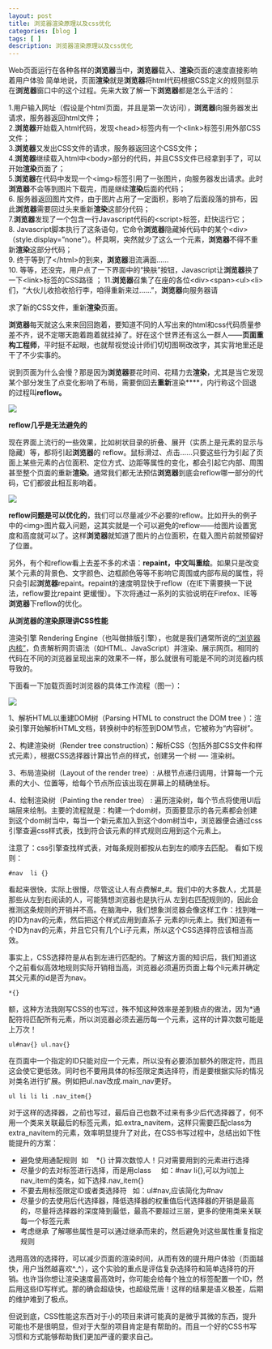 ```yaml
---
layout: post
title: 浏览器渲染原理以及css优化
categories: [blog ]
tags: [ ]
description: 浏览器渲染原理以及css优化
---
```


Web页面运行在各种各样的**浏览器**当中，**浏览器**载入、**渲染**页面的速度直接影响着用户体验
简单地说，页面**渲染**就是**浏览器**将html代码根据CSS定义的规则显示在**浏览器**窗口中的这个过程。先来大致了解一下**浏览器**都是怎么干活的：

1.用户输入网址（假设是个html页面，并且是第一次访问），**浏览器**向服务器发出请求，服务器返回html文件；  
2.**浏览器**开始载入html代码，发现&lt;head&gt;标签内有一个&lt;link&gt;标签引用外部CSS文件；  
3.**浏览器**又发出CSS文件的请求，服务器返回这个CSS文件；  
4.**浏览器**继续载入html中&lt;body&gt;部分的代码，并且CSS文件已经拿到手了，可以开始**渲染**页面了；  
5.**浏览器**在代码中发现一个&lt;img&gt;标签引用了一张图片，向服务器发出请求。此时**浏览器**不会等到图片下载完，而是继续**渲染**后面的代码；  
6. 服务器返回图片文件，由于图片占用了一定面积，影响了后面段落的排布，因此**浏览器**需要回过头来重新**渲染**这部分代码；  
7.**浏览器**发现了一个包含一行Javascript代码的&lt;script&gt;标签，赶快运行它；  
8. Javascript脚本执行了这条语句，它命令**浏览器**隐藏掉代码中的某个&lt;div&gt; （style.display=”none”）。杯具啊，突然就少了这么一个元素，**浏览器**不得不重新**渲染**这部分代码；  
9. 终于等到了&lt;/html&gt;的到来，**浏览器**泪流满面……  
10. 等等，还没完，用户点了一下界面中的“换肤”按钮，Javascript让**浏览器**换了一下&lt;link&gt;标签的CSS路径  ；
11.**浏览器**召集了在座的各位&lt;div&gt;&lt;span&gt;&lt;ul&gt;&lt;li&gt;们，“大伙儿收拾收拾行李，咱得重新来过……”，**浏览器**向服务器请

求了新的CSS文件，重新**渲染**页面。

**浏览器**每天就这么来来回回跑着，要知道不同的人写出来的html和css代码质量参差不齐，说不定哪天跑着跑着就挂掉了。好在这个世界还有这么一群人——**页面重构工程师**，平时挺不起眼，也就帮视觉设计师们切切图啊改改字，其实背地里还是干了不少实事的。

说到页面为什么会慢？那是因为**浏览器**要花时间、花精力去**渲染**，尤其是当它发现某个部分发生了点变化影响了布局，需要倒回去**重新**渲染****，内行称这个回退的过程叫**reflow。**

![](../img/uploads/2012/10/9d44bb0f28381f3077890614a9014c086f06f06a.jpg)

**reflow几乎是无法避免的**

现在界面上流行的一些效果，比如树状目录的折叠、展开（实质上是元素的显示与隐藏）等，都将引起**浏览器**的 reflow。鼠标滑过、点击……只要这些行为引起了页面上某些元素的占位面积、定位方式、边距等属性的变化，都会引起它内部、周围甚至整个页面的重新**渲染**。通常我们都无法预估**浏览器**到底会reflow哪一部分的代码，它们都彼此相互影响着。

![](../img/uploads/2012/10/e3952522bc315c60779ac44b8db1cb13485477fd.jpg)

**reflow问题是可以优化的**，我们可以尽量减少不必要的reflow。比如开头的例子中的&lt;img&gt;图片载入问题，这其实就是一个可以避免的reflow——给图片设置宽度和高度就可以了。这样**浏览器**就知道了图片的占位面积，在载入图片前就预留好了位置。

另外，有个和reflow看上去差不多的术语：**repaint，中文叫重绘**。如果只是改变某个元素的背景色、文字颜色、边框颜色等等不影响它周围或内部布局的属性，将只会引起**浏览器**repaint。repaint的速度明显快于reflow（在IE下需要换一下说法，reflow要比repaint 更缓慢）。下次将通过一系列的实验说明在Firefox、IE等**浏览器**下reflow的优化。

**从浏览器的渲染原理讲CSS性能**

渲染引擎 Rendering Engine（也叫做排版引擎），也就是我们通常所说的[“浏览器内核”](http://www.smallni.com/?p=106)，负责解析网页语法（如HTML、JavaScript）并渲染、展示网页。相同的代码在不同的浏览器呈现出来的效果不一样，那么就很有可能是不同的浏览器内核导致的。

下面看一下加载页面时浏览器的具体工作流程（图一）：

![](../img/uploads/2012/10/0_1315384739kRCC.png)

1、解析HTML以重建DOM树（Parsing HTML to construct the DOM tree ）：渲染引擎开始解析HTML文档，转换树中的标签到DOM节点，它被称为“内容树”。

2、构建渲染树（Render tree construction）：解析CSS（包括外部CSS文件和样式元素），根据CSS选择器计算出节点的样式，创建另一个树 —- 渲染树。

3、布局渲染树（Layout of the render tree）: 从根节点递归调用，计算每一个元素的大小、位置等，给每个节点所应该出现在屏幕上的精确坐标。

4、绘制渲染树（Painting the render tree） : 遍历渲染树，每个节点将使用UI后端层来绘制。主要的流程就是：构建一个dom树，页面要显示的各元素都会创建到这个dom树当中，每当一个新元素加入到这个dom树当中，浏览器便会通过css引擎查遍css样式表，找到符合该元素的样式规则应用到这个元素上。

注意了：css引擎查找样式表，对每条规则都按从右到左的顺序去匹配。 看如下规则：

	#nav  li {}

看起来很快，实际上很慢，尽管这让人有点费解#_#。我们中的大多数人，尤其是那些从左到右阅读的人，可能猜想浏览器也是执行从 左到右匹配规则的，因此会推测这条规则的开销并不高。在脑海中，我们想象浏览器会像这样工作：找到唯一的ID为nav的元素，然后把这个样式应用到直系子 元素的li元素上。我们知道有一个ID为nav的元素，并且它只有几个Li子元素，所以这个CSS选择符应该相当高效。

事实上，CSS选择符是从右到左进行匹配的。了解这方面的知识后，我们知道这个之前看似高效地规则实际开销相当高，浏览器必须遍历页面上每个li元素并确定其父元素的id是否为nav。

	*{}

额，这种方法我刚写CSS的也写过，殊不知这种效率是差到极点的做法，因为*通配符将匹配所有元素，所以浏览器必须去遍历每一个元素，这样的计算次数可能是上万次！

	ul#nav{} ul.nav{}

在页面中一个指定的ID只能对应一个元素，所以没有必要添加额外的限定符，而且这会使它更低效。同时也不要用具体的标签限定类选择符，而是要根据实际的情况对类名进行扩展。例如把ul.nav改成.main_nav更好。

	ul li li li .nav_item{}

对于这样的选择器，之前也写过，最后自己也数不过来有多少后代选择器了，何不用一个类来关联最后的标签元素，如.extra_navitem，这样只需要匹配class为extra_navitem的元素，效率明显提升了对此，在CSS书写过程中，总结出如下性能提升的方案：

* 避免使用通配规则  如    *{} 计算次数惊人！只对需要用到的元素进行选择  
* 尽量少的去对标签进行选择，而是用class     如：#nav li{},可以为li加上nav_item的类名，如下选择.nav_item{}  
* 不要去用标签限定ID或者类选择符   如：ul#nav,应该简化为#nav  
* 尽量少的去使用后代选择器，降低选择器的权重值后代选择器的开销是最高的，尽量将选择器的深度降到最低，最高不要超过三层，更多的使用类来关联每一个标签元素  
* 考虑继承 了解哪些属性是可以通过继承而来的，然后避免对这些属性重复指定规则


选用高效的选择符，可以减少页面的渲染时间，从而有效的提升用户体验（页面越快，用户当然越喜欢^_^），这个实验的重点是评估复杂选择符和简单选择符的开销。也许当你想让渲染速度最高效时，你可能会给每个独立的标签配置一个ID，然后用这些ID写样式。那的确会超级快，也超级荒唐！这样的结果是语义极差，后期的维护难到了极点。

但说到底，CSS性能这东西对于小的项目来讲可能真的是微乎其微的东西，提升可能也不是很明显，但对于大型的项目肯定是有帮助的。而且一个好的CSS书写习惯和方式能够帮助我们更加严谨的要求自己。
